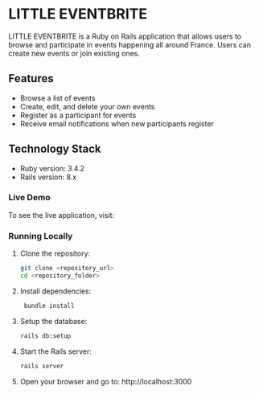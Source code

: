 # LITTLE EVENTBRITE

LITTLE EVENTBRITE is a Ruby on Rails application that allows users to browse and participate in events happening all around France. Users can create new events or join existing ones.

## Features
- Browse a list of events
- Create, edit, and delete your own events
- Register as a participant for events
- Receive email notifications when new participants register

## Technology Stack
- Ruby version: 3.4.2  
- Rails version: 8.x


### Live Demo
To see the live application, visit:  


### Running Locally

1. Clone the repository:  
   ```bash
   git clone <repository_url>
   cd <repository_folder>

2. Install dependencies:
   ```bash
    bundle install

3. Setup the database:
    ```bash
    rails db:setup

4. Start the Rails server:
    ```bash
    rails server

5. Open your browser and go to:
http://localhost:3000